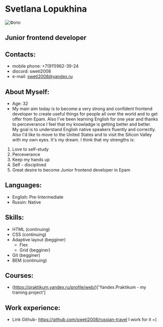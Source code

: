 # **Svetlana Lopukhina** 
![Фото](/rsschool-cv/it-cat.jpg)
## Junior frontend developer
## **Contacts:**
* mobile phone: +7(911)962-39-24
* discord: sweti2008
* e-mail: sweti2008@yandex.ru
## **About Myself:**
* Age: 32 
* My main aim today is to become a very strong and confident frontend developer to create useful things for people all over the world and to get offer from Epam. Also I've been learning English for one year and thanks to perceverance I feel that my knowladge is getting better and better. My goal is to understand English native speakers fluently and correctly. Also I'd like to move to the United States and to visit the Silicon Valley with my own eyes. It's my dream.
I think that my strengths is:
1. Love to self-study
2. Perceverance 
3. Keep my hands up 
4. Self - disciplined
5. Great desire to become Junior frontend developer in Epam
## Languages:
* English: Pre-Intermediate
* Russin: Native
## Skills:
* HTML (continuing)
* CSS  (continuing)
* Adaptive layout (begginer)
  * Flex
  * Grid (begginer)
* Git (begginer)
* BEM (continuing)
## Courses:
* (https://praktikum.yandex.ru/profile/web/)['Yandex.Praktikum - my training project'] 
## Work experience:
* Link Github- https://github.com/sweti2008/russian-travel
I work for it =)